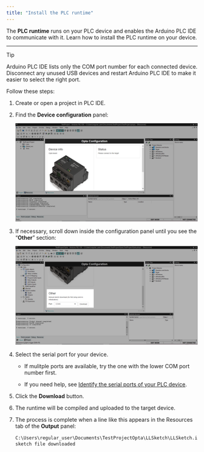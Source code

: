 ```yaml
---
title: "Install the PLC runtime"
---
```


The **PLC runtime** runs on your PLC device and enables the Arduino PLC IDE to communicate with it. Learn how to install the PLC runtime on your device.

---

> [!TIP]
> Arduino PLC IDE lists only the COM port number for each connected device. Disconnect any unused USB devices and restart Arduino PLC IDE to make it easier to select the right port.

Follow these steps:

1. Create or open a project in PLC IDE.

1. Find the **Device configuration** panel:

   ![The Device configuration panel in Arduino PLC IDE.](img/plc-ide-configuration-panel-location.png)

1. If necessary, scroll down inside the configuration panel until you see the “**Other**” section:

   ![The Device configuration panel in Arduino PLC IDE. Scrolling down has revealed the "Other" section.](img/plc-ide-new-project-other.png)

1. Select the serial port for your device.

   - If mulitple ports are available, try the one with the lower COM port number first.

   - If you need help, see [Identify the serial ports of your PLC device](https://support.arduino.cc/hc/en-us/articles/16724283965596-Identify-the-serial-ports-of-your-PLC-device).

1. Click the **Download** button.

1. The runtime will be compiled and uploaded to the target device.

1. The process is complete when a line like this appears in the Resources tab of the **Output** panel:

   ```
   C:\Users\regular_user\Documents\TestProjectOpta\LLSketch\LLSketch.ino: sketch file downloaded
   ```
